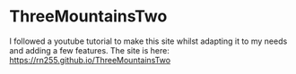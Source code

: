 # ThreeMountainsTwo

I followed a youtube tutorial to make this site whilst adapting it to my needs and adding a few features.
The site is here: https://rn255.github.io/ThreeMountainsTwo
